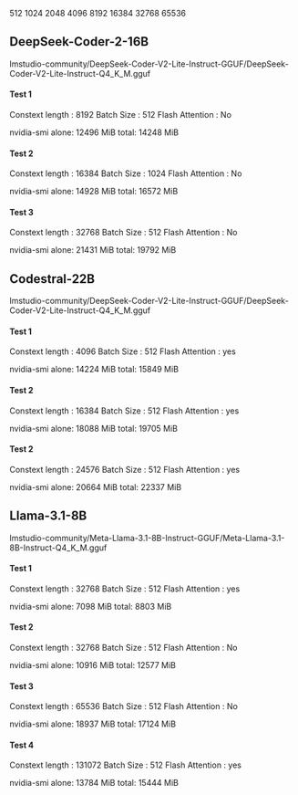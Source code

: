 
512
1024
2048
4096
8192
16384
32768
65536


## DeepSeek-Coder-2-16B

lmstudio-community/DeepSeek-Coder-V2-Lite-Instruct-GGUF/DeepSeek-Coder-V2-Lite-Instruct-Q4_K_M.gguf

#### Test 1

Constext length : 8192
Batch Size      : 512
Flash Attention : No

nvidia-smi
alone: 12496 MiB
total: 14248 MiB

#### Test 2

Constext length : 16384
Batch Size      : 1024
Flash Attention : No

nvidia-smi
alone: 14928 MiB
total: 16572 MiB

#### Test 3

Constext length : 32768
Batch Size      : 512
Flash Attention : No

nvidia-smi
alone: 21431 MiB
total: 19792 MiB


## Codestral-22B

lmstudio-community/DeepSeek-Coder-V2-Lite-Instruct-GGUF/DeepSeek-Coder-V2-Lite-Instruct-Q4_K_M.gguf

#### Test 1

Constext length : 4096
Batch Size      : 512
Flash Attention : yes

nvidia-smi
alone: 14224 MiB
total: 15849 MiB

#### Test 2

Constext length : 16384
Batch Size      : 512
Flash Attention : yes

nvidia-smi
alone: 18088 MiB
total: 19705 MiB


#### Test 2

Constext length : 24576
Batch Size      : 512
Flash Attention : yes

nvidia-smi
alone: 20664 MiB
total: 22337 MiB


## Llama-3.1-8B

lmstudio-community/Meta-Llama-3.1-8B-Instruct-GGUF/Meta-Llama-3.1-8B-Instruct-Q4_K_M.gguf


#### Test 1

Constext length : 32768
Batch Size      : 512
Flash Attention : yes

nvidia-smi
alone: 7098 MiB
total: 8803 MiB

#### Test 2

Constext length : 32768
Batch Size      : 512
Flash Attention : No

nvidia-smi
alone: 10916 MiB
total: 12577 MiB

#### Test 3


Constext length : 65536
Batch Size      : 512
Flash Attention : No

nvidia-smi
alone: 18937 MiB 
total: 17124 MiB

#### Test 4


Constext length : 131072
Batch Size      : 512
Flash Attention : yes

nvidia-smi
alone: 13784 MiB
total: 15444 MiB


